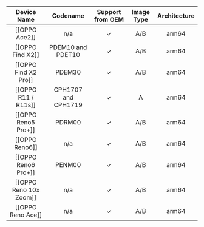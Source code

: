 |Device Name|Codename|Support from OEM|Image Type|Architecture|
|:-:|:-:|:-:|:-:|:-:|
|[[OPPO Ace2]]|n/a|✓|A/B|arm64|
|[[OPPO Find X2]]|PDEM10 and PDET10|✓|A/B|arm64|
|[[OPPO Find X2 Pro]]|PDEM30|✓|A/B|arm64|
|[[OPPO R11 / R11s]]|CPH1707 and CPH1719|✓|A|arm64|
|[[OPPO Reno5 Pro+]]|PDRM00|✓|A/B|arm64|
|[[OPPO Reno6]]|n/a|✓|A/B|arm64|
|[[OPPO Reno6 Pro+]]|PENM00|✓|A/B|arm64|
|[[OPPO Reno 10x Zoom]]|n/a|✓|A/B|arm64|
|[[OPPO Reno Ace]]|n/a|✓|A/B|arm64|

